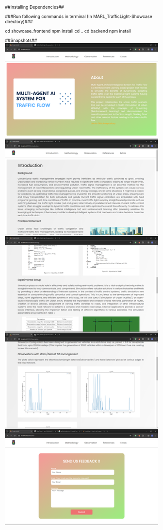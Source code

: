 ##Installing Dependencies##

###Run following commands in terminal (In MARL_TrafficLight-Showcase directory)###

cd showcase_frontend
npm install
cd ..
cd backend
npm install

##Snapshots##
![homepage](homepage.png)
![introduction](introduction.png)
![methodology](methodology.png)
![observation](observation.png)
![extras](extras.png)
